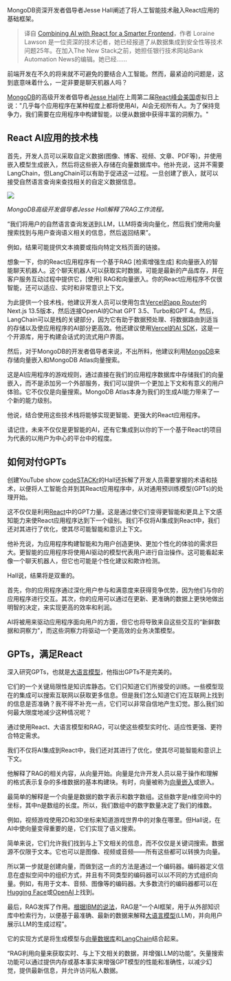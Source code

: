 <!--
title:AI与React结合，打造更智能的前端
cover: https://cdn.thenewstack.io/media/2023/11/0619b605-lautaro-andreani-uysbcu9rp3y-unsplash-1024x683.jpg
-->

MongoDB资深开发者倡导者Jesse Hall阐述了将人工智能技术融入React应用的基础框架。

> 译自 [Combining AI with React for a Smarter Frontend](https://thenewstack.io/combining-ai-with-react-for-a-smarter-frontend/)，作者 Loraine Lawson 是一位资深的技术记者，她已经报道了从数据集成到安全性等技术问题25年。在加入The New Stack之前，她担任银行技术网站Bank Automation News的编辑。她已经......

前端开发在不久的将来就不可避免的要结合人工智能。然而，最紧迫的问题是，这到底意味着什么，一定非要是聊天机器人吗？

[MongoDB](https://www.mongodb.com/cloud/atlas/?utm_content=inline-mention)的高级开发者倡导者[Jesse Hall](https://github.com/codeSTACKr)在上周第二届[React峰会美国](https://thenewstack.io/rachel-nabors-on-revamping-reacts-documentation/)虚拟日上说："几乎每个应用程序在某种程度上都将使用AI，AI会无视所有人。为了保持竞争力，我们需要在应用程序中构建智能，以便从数据中获得丰富的洞察力。"

## React AI应用的技术栈

首先，开发人员可以采取自定义数据(图像、博客、视频、文章、PDF等)，并使用嵌入模型生成嵌入，然后将这些嵌入存储在向量数据库中。他补充说，这并不需要LangChain，但LangChain可以有助于促进这一过程。一旦创建了嵌入，就可以接受自然语言查询来查找相关的自定义数据信息。

![](https://cdn.thenewstack.io/media/2023/11/329786cc-jesse-hall-ragii.png)

*MongoDB高级开发倡导者Jesse Hall解释了RAG工作流程。*

“我们将用户的自然语言查询发送到LLM，LLM将查询向量化，然后我们使用向量搜索找到与用户查询语义相关的信息，然后返回结果”。

例如，结果可能提供文本摘要或指向特定文档页面的链接。

想象一下，你的React应用程序有一个基于RAG [检索增强生成] 和向量嵌入的智能聊天机器人。这个聊天机器人可以获取实时数据，可能是最新的产品库存，并在客户服务互动过程中提供它，[使用] RAG和向量嵌入。你的React应用程序不仅很智能，还可以适应、实时和非常意识上下文。

为此提供一个技术栈，他建议开发人员可以使用包含[Vercel的app Router](https://thenewstack.io/vercels-next-js-14-introduces-partial-pre-rendering/)的Next.js 13.5版本，然后连接OpenAI的Chat GPT 3.5、Turbo和GPT 4。然后，LangChain可以是栈的关键部分，因为它有助于数据预处理、将数据路由到适当的存储以及使应用程序的AI部分更高效。他还建议使用[Vercel的AI SDK](https://thenewstack.io/vercels-next-big-thing-ai-sdk-and-accelerator-for-devs/)，这是一个开源库，用于构建会话式的流式用户界面。

然后，对于MongoDB的开发者倡导者来说，不出所料，他建议利用[MongoDB](https://thenewstack.io/mongodb-builds-out-its-full-platform-play/)来存储向量嵌入和MongoDB Atlas向量搜索。

这是AI应用程序的游戏规则，通过直接在我们的应用程序数据库中存储我们的向量嵌入，而不是添加另一个外部服务，我们可以提供一个更加上下文和有意义的用户体验。它不仅仅是向量搜索。MongoDB Atlas本身为我们的生成AI能力带来了一个新的能力级别。

他说，结合使用这些技术栈将能够实现更智能、更强大的React应用程序。

请记住，未来不仅仅是更智能的AI，还有它集成到以你的下一个基于React的项目为代表的以用户为中心的平台中的程度。

## 如何对付GPTs

创建YouTube show [codeSTACKr](https://www.youtube.com/c/codeSTACKr)的Hall还拆解了开发人员需要掌握的术语和技术，以便将人工智能合并到其React应用程序中，从对通用预训练模型(GPTs)的处理开始。

这不仅仅是利用[React](https://thenewstack.io/redwood-framework-all-in-on-react-server-components/)中的GPT力量。这是通过使它们变得更智能和更具上下文感知能力来使React应用程序达到下一个级别。我们不仅将AI集成到React中，我们还对其进行了优化，使其尽可能智能和意识上下文。

他补充说，为应用程序构建智能和为用户创造更快、更加个性化的体验的需求巨大。更智能的应用程序将使用AI驱动的模型代表用户进行自治操作。这可能看起来像一个聊天机器人，但它也可能是个性化建议和欺诈检测。

Hall说，结果将是双重的。

首先，你的应用程序通过深化用户参与和满意度来获得竞争优势，因为他们与你的应用程序进行交互。其次，你的应用可以通过在更新、更准确的数据上更快地做出明智的决定，来实现更高的效率和利润。

AI将被用来驱动应用程序面向用户的方面，但它也将导致来自这些交互的“新鲜数据和洞察力”，而这些洞察力将驱动一个更高效的业务决策模型。

## GPTs，满足React

深入研究GPTs，也就是[大语言模型](https://thenewstack.io/what-is-a-large-language-model/)，他指出GPTs不是完美的。

它们的一个关键局限性是知识库静态。它们只知道它们所接受的训练。一些模型现在的集成可以搜索互联网以获取更多信息。但是我们怎么知道它们在互联网上找到的信息是否准确？我不得不补充一点，它们可以非常自信地产生幻觉。那么我们如何最大限度地减少这种情况呢？

通过使用React、大语言模型和RAG，可以使这些模型实时化、适应性更强、更符合特定需求。

我们不仅将AI集成到React中，我们还对其进行了优化，使其尽可能智能和意识上下文。

他解释了RAG的相关内容，从向量开始。向量是允许开发人员以易于操作和理解的格式表示复杂的多维数据的基本构建块。有时，向量被称为[向量嵌入](https://thenewstack.io/comparing-different-vector-embeddings/)或嵌入。

最简单的解释是一个向量是数据的数字表示和数字数组。这些数字是n维空间中的坐标，其中n是数组的长度。所以，我们数组中的数字数量决定了我们的维数。

例如，视频游戏使用2D和3D坐标来知道游戏世界中的对象在哪里。但Hall说，在AI中使向量变得重要的是，它们实现了语义搜索。

简单来说，它们允许我们找到与上下文相关的信息，而不仅仅是关键词搜索。数据源不仅限于文本。它也可以是图像、视频或音频——所有这些都可以转换为向量。

所以第一步就是创建向量，而做到这一点的方法是通过一个编码器。编码器定义信息在虚拟空间中的组织方式，并且有不同类型的编码器可以以不同的方式组织向量。例如，有用于文本、音频、图像等的编码器。大多数流行的编码器都可以在[Hugging Face](https://thenewstack.io/hugging-face-aws-partner-to-help-devs-jump-start-ai-use/)或[OpenAI](https://thenewstack.io/openai-chats-about-scaling-llms-at-anyscales-ray-summit/)上找到。

最后，RAG发挥了作用。[根据IBM的说法](https://research.ibm.com/blog/retrieval-augmented-generation-RAG)，RAG是“一个AI框架，用于从外部知识库中检索行为，以便基于最准确、最新的数据来解释[大语言模型](https://thenewstack.io/meeting-the-operational-challenges-of-training-llms/)(LLM)，并向用户展示LLM的生成过程”。

它的实现方式是将生成模型与[向量数据库](https://thenewstack.io/grounding-transformer-large-language-models-with-vector-databases/)和[LangChain](https://thenewstack.io/langchain-the-trendiest-web-framework-of-2023-thanks-to-ai/)结合起来。

“RAG利用向量来获取实时、与上下文相关的数据，并增强LLM的功能”。矢量搜索功能可以通过提供内存或基本事实来增强GPT模型的性能和准确性，以减少幻觉，提供最新信息，并允许访问私人数据。
